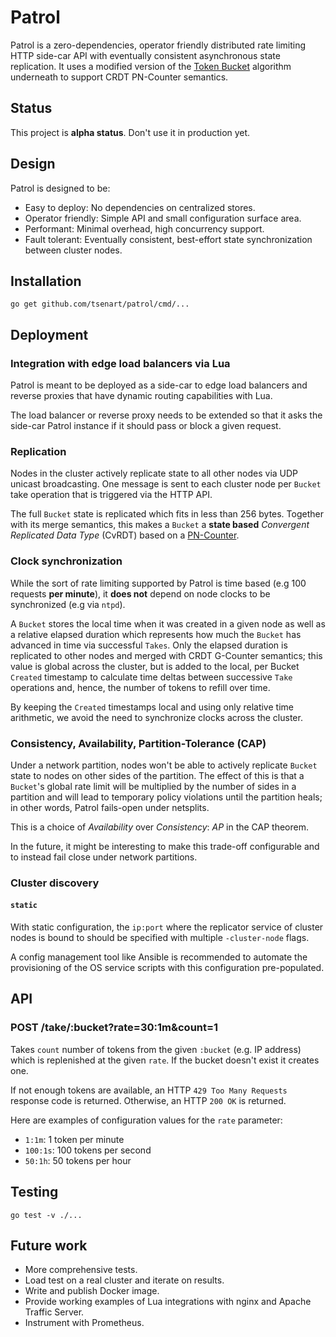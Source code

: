 # Patrol

Patrol is a zero-dependencies, operator friendly
distributed rate limiting HTTP side-car API with eventually
consistent asynchronous state replication. It uses a modified version of
the [Token Bucket](https://en.wikipedia.org/wiki/Token_bucket) algorithm
underneath to support CRDT PN-Counter semantics.

## Status

This project is **alpha status**. Don't use it in production yet.

## Design

Patrol is designed to be:

- Easy to deploy: No dependencies on centralized stores.
- Operator friendly: Simple API and small configuration surface area.
- Performant: Minimal overhead, high concurrency support.
- Fault tolerant: Eventually consistent, best-effort state synchronization between cluster nodes.

## Installation

```console
go get github.com/tsenart/patrol/cmd/...
```

## Deployment

### Integration with edge load balancers via Lua

Patrol is meant to be deployed as a side-car to edge load balancers
and reverse proxies that have dynamic routing capabilities with
Lua.

The load balancer or reverse proxy needs to be extended so that it asks
the side-car Patrol instance if it should pass or block a given request.

### Replication

Nodes in the cluster actively replicate state to all other nodes via UDP
unicast broadcasting. One message is sent to each cluster node per `Bucket`
take operation that is triggered via the HTTP API.

The full `Bucket` state is replicated which fits in less than 256 bytes.
Together with its merge semantics, this makes a `Bucket` a **state based**
*Convergent Replicated Data Type* (CvRDT) based on a [PN-Counter](https://en.wikipedia.org/wiki/Conflict-free_replicated_data_type#PN-Counter_(Positive-Negative_Counter)).

### Clock synchronization

While the sort of rate limiting supported by Patrol is time based (e.g 100 requests **per minute**),
it **does not** depend on node clocks to be synchronized (e.g via `ntpd`).

A `Bucket` stores the local time when it was created in a given node as well as a relative
elapsed duration which represents how much the `Bucket` has advanced in time via successful `Takes`.
Only the elapsed duration is replicated to other nodes and merged with CRDT G-Counter semantics;
this value is global across the cluster, but is added to the local, per Bucket `Created` timestamp
to calculate time deltas between successive `Take` operations and, hence, the number of tokens to
refill over time.

By keeping the `Created` timestamps local and using only relative time arithmetic, we avoid the
need to synchronize clocks across the cluster.

### Consistency, Availability, Partition-Tolerance (CAP)

Under a network partition, nodes won't be able to actively replicate `Bucket` state to nodes on
other sides of the partition. The effect of this is that a `Bucket`'s global rate limit
will be multiplied by the number of sides in a partition and will lead to temporary policy
violations until the partition heals; in other words, Patrol fails-open under netsplits.

This is a choice of *Availability* over *Consistency*: *AP* in the CAP theorem.

In the future, it might be interesting to make this trade-off configurable and to instead fail
close under network partitions.

### Cluster discovery

#### `static`

With static configuration, the `ip:port` where the replicator service of cluster nodes is bound to
should be specified with multiple `-cluster-node` flags.

A config management tool like Ansible is recommended to automate the provisioning
of the OS service scripts with this configuration pre-populated.

## API

### POST /take/:bucket?rate=30:1m&count=1

Takes `count` number of tokens from the given `:bucket` (e.g. IP address) which is replenished
at the given `rate`. If the bucket doesn't exist it creates one.

If not enough tokens are available, an HTTP `429 Too Many Requests` response code is returned.
Otherwise, an HTTP `200 OK` is returned.

Here are examples of configuration values for the `rate` parameter:

- `1:1m`: 1 token per minute
- `100:1s`: 100 tokens per second
- `50:1h`: 50 tokens per hour

## Testing

```console
go test -v ./...
```

## Future work

- More comprehensive tests.
- Load test on a real cluster and iterate on results.
- Write and publish Docker image.
- Provide working examples of Lua integrations with nginx and Apache Traffic Server.
- Instrument with Prometheus.
